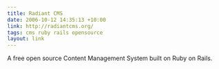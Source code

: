 ```yaml
---
title: Radiant CMS
date: 2006-10-12 14:35:13 +10:00
link: http://radiantcms.org/
tags: cms ruby rails opensource
layout: link
---
```

A free open source Content Management System built on Ruby on Rails.
